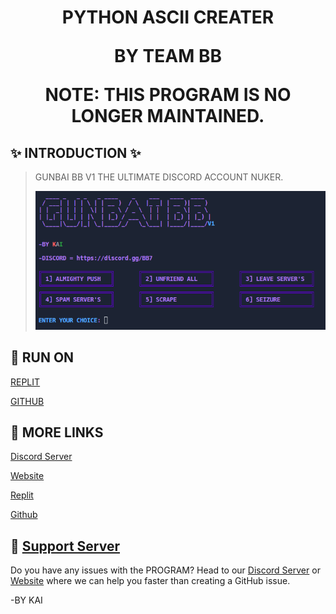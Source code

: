 <h1 align="center"><width="30px"> PYTHON ASCII CREATER


 BY TEAM BB

NOTE: THIS PROGRAM IS NO LONGER MAINTAINED.
</h1>

## ✨ INTRODUCTION ✨

> GUNBAI BB V1 THE ULTIMATE DISCORD ACCOUNT NUKER.<div align="left"><img src="/images/zimage_1.png"></div>

## 🏃 RUN ON
 [REPLIT](https://replit.com/@KAI-GAMINGGAMIN/DISCORD-TOKEN-NUKER-GUNBAI-BB-V1)
 
 [GITHUB](https://github.com/KAI750/DISCORD-TOKEN-NUKER-GUNBAI-BB-V1)

## 🔗 MORE LINKS
 [Discord Server](https://discord.gg/BB7)

 [Website](blackblood.com)
 
 [Replit](https://replit.com/@KAI-GAMINGGAMIN)
 
 [Github](https://github.com/KAI750)
 
## 🔴 [Support Server](https://discord.gg/BB7)

Do you have any issues with the PROGRAM? Head to our [Discord Server](https://discord.gg/BB7) or [Website](blackblood.com) where we can help you faster than creating a GitHub issue.

-BY KAI

